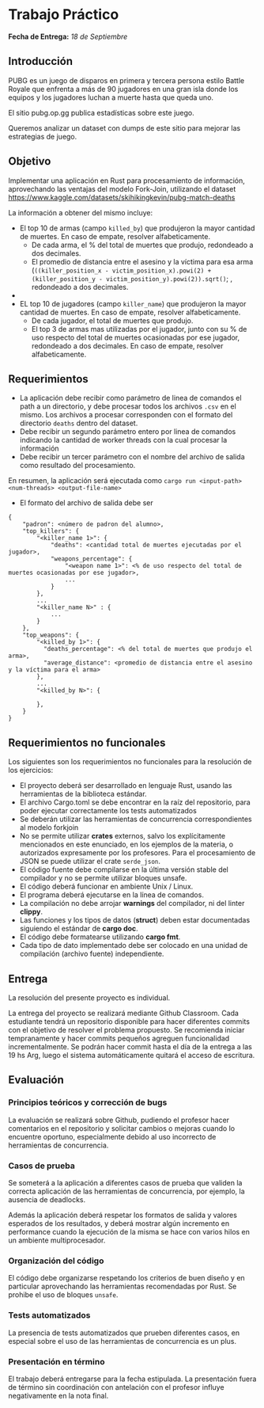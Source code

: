 # Trabajo Práctico

**Fecha de Entrega:** 
*18 de Septiembre*

## Introducción

PUBG es un juego de disparos en primera y tercera persona estilo Battle Royale que enfrenta a más de 90 jugadores en una
gran isla donde los equipos y los jugadores luchan a muerte hasta que queda uno.

El sitio pubg.op.gg publica estadísticas sobre este juego.

Queremos analizar un dataset con dumps de este sitio para mejorar las estrategias de juego. 

## Objetivo

Implementar una aplicación en Rust para procesamiento de información, aprovechando las ventajas del modelo Fork-Join, 
utilizando el dataset <https://www.kaggle.com/datasets/skihikingkevin/pubg-match-deaths>

La información a obtener del mismo incluye:
- El top 10 de armas (campo `killed_by`) que produjeron la mayor cantidad de muertes. En caso de empate, resolver alfabeticamente.
  - De cada arma, el % del total de muertes que produjo, redondeado a dos decimales.
  - El promedio de distancia entre el asesino y la víctima para esa arma (`((killer_position_x - victim_position_x).powi(2) + (killer_position_y - victim_position_y).powi(2)).sqrt()`; , redondeado a dos decimales.
- 
- EL top 10 de jugadores (campo `killer_name`) que produjeron la mayor cantidad de muertes. En caso de empate, resolver alfabeticamente.
  - De cada jugador, el total de muertes que produjo.
  - El top 3 de armas mas utilizadas por el jugador, junto con su % de uso respecto del total de muertes ocasionadas por ese jugador, redondeado a dos decimales. En caso de empate, resolver alfabeticamente.

## Requerimientos

- La aplicación debe recibir como parámetro de linea de comandos el path a un directorio, y debe procesar todos los 
  archivos `.csv` en el mismo. Los archivos a procesar corresponden con el formato del directorio `deaths` dentro del dataset.
- Debe recibir un segundo parámetro entero por linea de comandos indicando la cantidad de worker threads con la cual procesar la información
- Debe recibir un tercer parámetro con el nombre del archivo de salida como resultado del procesamiento. 

En resumen, la aplicación será ejecutada como `cargo run <input-path> <num-threads> <output-file-name>`

- El formato del archivo de salida debe ser
```
{
    "padron": <número de padron del alumno>,
    "top_killers": {
        "<killer_name 1>": {
            "deaths": <cantidad total de muertes ejecutadas por el jugador>,
            "weapons_percentage": {
                "<weapon name 1>": <% de uso respecto del total de muertes ocasionadas por ese jugador>,
                ...
            }
        },
        ...
        "<killer_name N>" : {
            ...
        }
    },
    "top_weapons": {
        "<killed_by 1>": {
          "deaths_percentage": <% del total de muertes que produjo el arma>,
          "average_distance": <promedio de distancia entre el asesino y la víctima para el arma>
        },
        ...
        "<killed_by N>": {

        },
    }
}
```




## Requerimientos no funcionales

Los siguientes son los requerimientos no funcionales para la resolución de los ejercicios:

- El proyecto deberá ser desarrollado en lenguaje Rust, usando las herramientas de la biblioteca estándar.
- El archivo Cargo.toml se debe encontrar en la raíz del repositorio, para poder ejecutar correctamente los tests automatizados
- Se deberán utilizar las herramientas de concurrencia correspondientes al modelo forkjoin
- No se permite utilizar **crates** externos, salvo los explícitamente mencionados en este enunciado, en los ejemplos de la materia, o autorizados expresamente por los profesores. Para el procesamiento de JSON se puede utilizar el crate `serde_json`.
- El código fuente debe compilarse en la última versión stable del compilador y no se permite utilizar bloques unsafe.
- El código deberá funcionar en ambiente Unix / Linux.
- El programa deberá ejecutarse en la línea de comandos.
- La compilación no debe arrojar **warnings** del compilador, ni del linter **clippy**.
- Las funciones y los tipos de datos (**struct**) deben estar documentadas siguiendo el estándar de **cargo doc**.
- El código debe formatearse utilizando **cargo fmt**.
- Cada tipo de dato implementado debe ser colocado en una unidad de compilación (archivo fuente) independiente.

## Entrega

La resolución del presente proyecto es individual.

La entrega del proyecto se realizará mediante Github Classroom. Cada estudiante tendrá un repositorio disponible para
hacer diferentes commits con el objetivo de resolver el problema propuesto. Se recomienda iniciar tempranamente y
hacer commits pequeños agreguen funcionalidad incrementalmente.
Se podrán hacer commit hasta el día de la entrega a las 19 hs Arg, luego el sistema automáticamente quitará el acceso
de escritura.

## Evaluación

### Principios teóricos y corrección de bugs

La evaluación se realizará sobre Github, pudiendo el profesor hacer comentarios en el repositorio y solicitar cambios
o mejoras cuando lo encuentre oportuno, especialmente debido al uso incorrecto de herramientas de concurrencia.

### Casos de prueba

Se someterá a la aplicación a diferentes casos de prueba que validen la correcta aplicación de las herramientas de 
concurrencia, por ejemplo, la ausencia de deadlocks.

Además la aplicación deberá respetar los formatos de salida y valores esperados de los resultados, y deberá mostrar algún
incremento en performance cuando la ejecución de la misma se hace con varios hilos en un ambiente multiprocesador.  

### Organización del código

El código debe organizarse respetando los criterios de buen diseño y en particular aprovechando las herramientas recomendadas por Rust. Se prohibe el uso de bloques `unsafe`.

### Tests automatizados

La presencia de tests automatizados que prueben diferentes casos, en especial sobre el uso de las herramientas de concurrencia es un plus.

### Presentación en término

El trabajo deberá entregarse para la fecha estipulada. La presentación fuera de término sin coordinación con antelación con el profesor influye negativamente en la nota final.